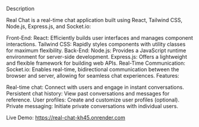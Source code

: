 Description

Real Chat is a real-time chat application built using React, Tailwind CSS, Node.js, Express.js, and Socket.io:

Front-End:
React: Efficiently builds user interfaces and manages component interactions.
Tailwind CSS: Rapidly styles components with utility classes for maximum flexibility.
Back-End:
Node.js: Provides a JavaScript runtime environment for server-side development.
Express.js: Offers a lightweight and flexible framework for building web APIs.
Real-Time Communication:
Socket.io: Enables real-time, bidirectional communication between the browser and server, allowing for seamless chat experiences.
Features:

Real-time chat: Connect with users and engage in instant conversations.
Persistent chat history: View past conversations and messages for reference.
User profiles: Create and customize user profiles (optional).
Private messaging: Initiate private conversations with individual users.

Live Demo:
https://real-chat-kh45.onrender.com
